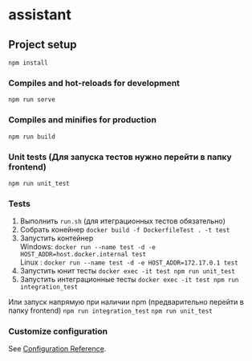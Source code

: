 # assistant

## Project setup
```
npm install
```

### Compiles and hot-reloads for development
```
npm run serve
```

### Compiles and minifies for production
```
npm run build
```

### Unit tests (Для запуска тестов нужно перейти в папку frontend)
```
npm run unit_test
```

### Tests 
1) Выполнить ```run.sh``` (для итеграционных тестов обязательно)
2) Собрать конейнер ```docker build -f DockerfileTest . -t test```
3) Запустить контейнер \
Windows: ```docker run --name test -d -e HOST_ADDR=host.docker.internal test```\
Linux : ```docker run --name test -d -e HOST_ADDR=172.17.0.1 test```
4) Запустить юнит тесты ```docker exec -it test npm run unit_test```
5) Запустить интеграционные тесты ```docker exec -it test npm run integration_test```

Или запуск напрямую при наличии npm (предварительно перейти в папку frontend)
```npm run integration_test```
```npm run unit_test```


### Customize configuration
See [Configuration Reference](https://cli.vuejs.org/config/).
